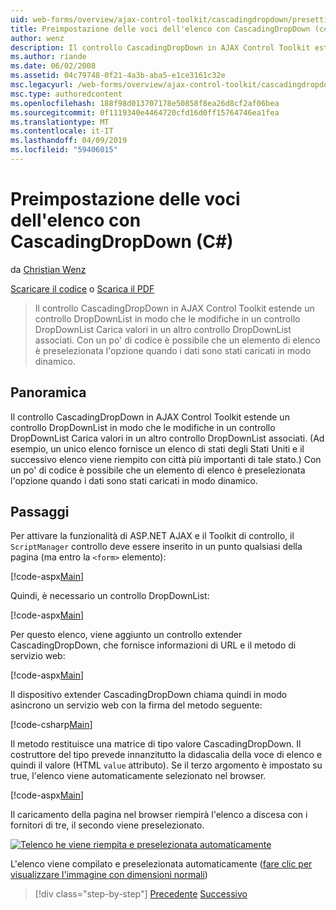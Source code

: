 ```yaml
---
uid: web-forms/overview/ajax-control-toolkit/cascadingdropdown/presetting-list-entries-with-cascadingdropdown-cs
title: Preimpostazione delle voci dell'elenco con CascadingDropDown (c#) | Microsoft Docs
author: wenz
description: Il controllo CascadingDropDown in AJAX Control Toolkit estende un controllo DropDownList in modo che le modifiche in un controllo DropDownList carichi associati i valori in anoth...
ms.author: riande
ms.date: 06/02/2008
ms.assetid: 04c79748-0f21-4a3b-aba5-e1ce3161c32e
msc.legacyurl: /web-forms/overview/ajax-control-toolkit/cascadingdropdown/presetting-list-entries-with-cascadingdropdown-cs
msc.type: authoredcontent
ms.openlocfilehash: 188f98d013707178e50858f8ea26d8cf2af06bea
ms.sourcegitcommit: 0f1119340e4464720cfd16d0ff15764746ea1fea
ms.translationtype: MT
ms.contentlocale: it-IT
ms.lasthandoff: 04/09/2019
ms.locfileid: "59406015"
---
```

# <a name="presetting-list-entries-with-cascadingdropdown-c"></a>Preimpostazione delle voci dell'elenco con CascadingDropDown (C#)

da [Christian Wenz](https://github.com/wenz)

[Scaricare il codice](http://download.microsoft.com/download/9/0/7/907760b1-2c60-4f81-aeb6-ca416a573b0d/cascadingdropdown2.cs.zip) o [Scarica il PDF](http://download.microsoft.com/download/2/d/c/2dc10e34-6983-41d4-9c08-f78f5387d32b/cascadingDropDown2CS.pdf)

> Il controllo CascadingDropDown in AJAX Control Toolkit estende un controllo DropDownList in modo che le modifiche in un controllo DropDownList Carica valori in un altro controllo DropDownList associati. Con un po' di codice è possibile che un elemento di elenco è preselezionata l'opzione quando i dati sono stati caricati in modo dinamico.


## <a name="overview"></a>Panoramica

Il controllo CascadingDropDown in AJAX Control Toolkit estende un controllo DropDownList in modo che le modifiche in un controllo DropDownList Carica valori in un altro controllo DropDownList associati. (Ad esempio, un unico elenco fornisce un elenco di stati degli Stati Uniti e il successivo elenco viene riempito con città più importanti di tale stato.) Con un po' di codice è possibile che un elemento di elenco è preselezionata l'opzione quando i dati sono stati caricati in modo dinamico.

## <a name="steps"></a>Passaggi

Per attivare la funzionalità di ASP.NET AJAX e il Toolkit di controllo, il `ScriptManager` controllo deve essere inserito in un punto qualsiasi della pagina (ma entro la `<form>` elemento):

[!code-aspx[Main](presetting-list-entries-with-cascadingdropdown-cs/samples/sample1.aspx)]

Quindi, è necessario un controllo DropDownList:

[!code-aspx[Main](presetting-list-entries-with-cascadingdropdown-cs/samples/sample2.aspx)]

Per questo elenco, viene aggiunto un controllo extender CascadingDropDown, che fornisce informazioni di URL e il metodo di servizio web:

[!code-aspx[Main](presetting-list-entries-with-cascadingdropdown-cs/samples/sample3.aspx)]

Il dispositivo extender CascadingDropDown chiama quindi in modo asincrono un servizio web con la firma del metodo seguente:

[!code-csharp[Main](presetting-list-entries-with-cascadingdropdown-cs/samples/sample4.cs)]

Il metodo restituisce una matrice di tipo valore CascadingDropDown. Il costruttore del tipo prevede innanzitutto la didascalia della voce di elenco e quindi il valore (HTML `value` attributo). Se il terzo argomento è impostato su true, l'elenco viene automaticamente selezionato nel browser.

[!code-aspx[Main](presetting-list-entries-with-cascadingdropdown-cs/samples/sample5.aspx)]

Il caricamento della pagina nel browser riempirà l'elenco a discesa con i fornitori di tre, il secondo viene preselezionato.


[![Telenco he viene riempita e preselezionata automaticamente](presetting-list-entries-with-cascadingdropdown-cs/_static/image2.png)](presetting-list-entries-with-cascadingdropdown-cs/_static/image1.png)

L'elenco viene compilato e preselezionata automaticamente ([fare clic per visualizzare l'immagine con dimensioni normali](presetting-list-entries-with-cascadingdropdown-cs/_static/image3.png))

> [!div class="step-by-step"]
> [Precedente](using-cascadingdropdown-with-a-database-cs.md)
> [Successivo](using-auto-postback-with-cascadingdropdown-cs.md)
